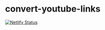 # convert-youtube-links

[![Netlify Status](https://api.netlify.com/api/v1/badges/5b80e61c-534d-4885-9b7a-26f43884c44c/deploy-status)](https://app.netlify.com/sites/convert-youtube-links/deploys)
